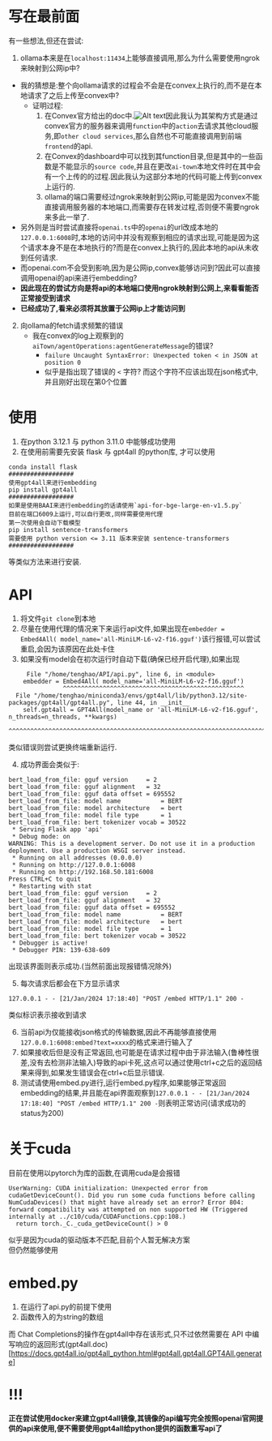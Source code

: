 # 写在最前面
有一些想法,但还在尝试:
1. ollama本来是在`localhost:11434`上能够直接调用,那么为什么需要使用ngrok来映射到公网ip中?
  - 我的猜想是:整个向ollama请求的过程会不会是在convex上执行的,而不是在本地请求了之后上传至convex中?
    - 证明过程:
        1. 在Convex官方给出的doc中.![Alt text](https://docs.convex.dev/assets/images/TutorialFigure0-47bd164e06a7396ba005666938c5005b.png)因此我认为其架构方式是通过convex官方的服务器来调用`function`中的`action`去请求其他cloud服务,即`other cloud services`,那么自然也不可能直接调用到前端`frontend`的api.
        2. 在Convex的dashboard中可以找到其function目录,但是其中的一些函数是不能显示的`source code`,并且在更改`ai-town`本地文件时在其中会有一个上传的的过程.因此我认为这部分本地的代码可能上传到convex上运行的.
        3. ollama的端口需要经过ngrok来映射到公网ip,可能是因为convex不能直接调用服务器的本地端口,而需要存在转发过程,否则便不需要ngrok来多此一举了.
  - 另外则是当时尝试直接将`openai.ts`中的`openai`的url改成本地的`127.0.0.1:6008`时,本地的访问中并没有观察到相应的请求出现,可能是因为这个请求本身不是在本地执行的?而是在convex上执行的,因此本地的api从未收到任何请求.
  - 而openai.com不会受到影响,因为是公网ip,convex能够访问到?因此可以直接调用openai的api来进行embedding?
  - **因此现在的尝试方向是将api的本地端口使用ngrok映射到公网上,来看看能否正常接受到请求**
  - **已经成功了,看来必须将其放置于公网ip上才能访问到**
2. 向ollama的fetch请求频繁的错误
   - 我在convex的log上观察到的`aiTown/agentOperations:agentGenerateMessage`的错误?
     - `failure Uncaught SyntaxError: Unexpected token < in JSON at position 0`
     - 似乎是指出现了错误的 `<` 字符? 而这个字符不应该出现在json格式中,并且刚好出现在第0个位置

# 使用
1. 在python 3.12.1 与 python 3.11.0 中能够成功使用
2. 在使用前需要先安装 flask 与 gpt4all 的python库, 才可以使用
```
conda install flask
##################
使用gpt4all来进行embedding
pip install gpt4all
##################
如果是使用BAAI来进行embedding的话请使用`api-for-bge-large-en-v1.5.py`
目前在端口6009上运行,可以自行更改,同样需要使用代理
第一次使用会自动下载模型
pip install sentence-transformers
需要使用 python version <= 3.11 版本来安装 sentence-transformers
##################

```
等类似方法来进行安装.

# API
1. 将文件`git clone`到本地
2. 尽量在使用代理的情况来下来运行api文件,如果出现在`embedder = Embed4All( model_name='all-MiniLM-L6-v2-f16.gguf')`该行报错,可以尝试重启,会因为该原因在此处卡住
3. 如果没有model会在初次运行时自动下载(确保已经开启代理),如果出现
```
     File "/home/tenghao/API/api.py", line 6, in <module>
    embedder = Embed4All( model_name='all-MiniLM-L6-v2-f16.gguf')
               ^^^^^^^^^^^^^^^^^^^^^^^^^^^^^^^^^^^^^^^^^^^^^^^^^^
  File "/home/tenghao/miniconda3/envs/gpt4all/lib/python3.12/site-packages/gpt4all/gpt4all.py", line 44, in __init__
    self.gpt4all = GPT4All(model_name or 'all-MiniLM-L6-v2-f16.gguf', n_threads=n_threads, **kwargs)
                   ^^^^^^^^^^^^^^^^^^^^^^^^^^^^^^^^^^^^^^^^^^^^^^^^^^^^^^^^^^^^^^^^^^^^^^^^^^^^^^^^^
```
类似错误则尝试更换终端重新运行.

4. 成功界面会类似于:
```
bert_load_from_file: gguf version     = 2
bert_load_from_file: gguf alignment   = 32
bert_load_from_file: gguf data offset = 695552
bert_load_from_file: model name           = BERT
bert_load_from_file: model architecture   = bert
bert_load_from_file: model file type      = 1
bert_load_from_file: bert tokenizer vocab = 30522
 * Serving Flask app 'api'
 * Debug mode: on
WARNING: This is a development server. Do not use it in a production deployment. Use a production WSGI server instead.
 * Running on all addresses (0.0.0.0)
 * Running on http://127.0.0.1:6008
 * Running on http://192.168.50.181:6008
Press CTRL+C to quit
 * Restarting with stat
bert_load_from_file: gguf version     = 2
bert_load_from_file: gguf alignment   = 32
bert_load_from_file: gguf data offset = 695552
bert_load_from_file: model name           = BERT
bert_load_from_file: model architecture   = bert
bert_load_from_file: model file type      = 1
bert_load_from_file: bert tokenizer vocab = 30522
 * Debugger is active!
 * Debugger PIN: 139-638-609
```
出现该界面则表示成功.(当然前面出现报错情况除外)

5. 每次请求后都会在下方显示请求
```
127.0.0.1 - - [21/Jan/2024 17:18:40] "POST /embed HTTP/1.1" 200 -
```
类似标识表示接收到请求

6. 当前api为仅能接收json格式的传输数据,因此不再能够直接使用`127.0.0.1:6008:embed?text=xxxx`的格式来进行输入了
7. 如果接收后但是没有正常返回,也可能是在请求过程中由于非法输入(鲁棒性很差,没有去检测非法输入)导致的api卡死,这点可以通过使用ctrl+c之后的返回结果来得到,如果发生错误会在ctrl+c后显示错误.
8. 测试请使用embed.py进行,运行embed.py程序,如果能够正常返回embedding的结果,并且能在api界面观察到`127.0.0.1 - - [21/Jan/2024 17:18:40] "POST /embed HTTP/1.1" 200 -`则表明正常访问(请求成功的status为200)

# 关于cuda
目前在使用以pytorch为库的函数,在调用cuda是会报错
```
UserWarning: CUDA initialization: Unexpected error from cudaGetDeviceCount(). Did you run some cuda functions before calling NumCudaDevices() that might have already set an error? Error 804: forward compatibility was attempted on non supported HW (Triggered internally at ../c10/cuda/CUDAFunctions.cpp:108.)
  return torch._C._cuda_getDeviceCount() > 0
```
似乎是因为cuda的驱动版本不匹配,目前个人暂无解决方案  
但仍然能够使用
# embed.py
1. 在运行了api.py的前提下使用
2. 函数传入的为string的数组

而 Chat Completions的操作在gpt4all中存在该形式,只不过依然需要在 API 中编写响应的返回形式(gpt4all.doc)[https://docs.gpt4all.io/gpt4all_python.html#gpt4all.gpt4all.GPT4All.generate]

# !!!
**正在尝试使用docker来建立gpt4all镜像,其镜像的api编写完全按照openai官网提供的api来使用,便不需要使用gpt4all给python提供的函数重写api了**
